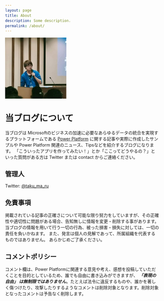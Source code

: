 ```yaml
---
layout: page
title: About
description: Some description.
permalink: /about/
---
```


<img class="img-rounded" src="/assets/my.jpg" alt="taku_ma_ru" width="200">


# 当ブログについて

当ブログは Microsoftのビジネスの加速に必要なあらゆるデータの統合を実現するプラットフォームである [Power Platform](https://powerplatform.microsoft.com/ja-jp/) に関する記事や実際に作成したサンプルや Power Platform 関連のニュース、Tipsなどを紹介するブログになります。
「こういったアプリを作ってみたい！」とか「ここってどうやるの？」といった質問がある方は Twitter または contact からご連絡ください。

## 管理人

​Twitter: [@taku_ma_ru](https://twitter.com/taku_ma_ru)

## 免責事項

掲載されている記事の正確さについて可能な限り努力をしていますが、その正確性や適切性に問題がある場合、告知無しに情報を変更・削除する事があります。
当ブログの情報を用いて行う一切の行為、被った損害・損失に対しては、一切の責任を負いかねます。
また、発言は個人の見解であって、所属組織を代表するものではありません。
あらかじめご了承ください。

## コメントポリシー

コメント欄は、Power Platformに関連する意見や考え、感想を投稿していただくことを目的としているため、誰でも自由に書き込みができますが、 ***「表現の自由」 は無制限ではありません***。たとえば法令に違反するものや、誰かを著しく傷つけたり、攻撃したりするようなコメントは削除対象となります。削除対象となったコメントは予告なく削除します。

